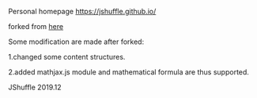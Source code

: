 Personal homepage <https://jshuffle.github.io/>

forked from [here](https://github.com/veekxt/veekxt.github.io)

Some modification are made after forked:

1.changed some content structures.

2.added mathjax.js module and mathematical formula are thus supported.

JShuffle 2019.12
